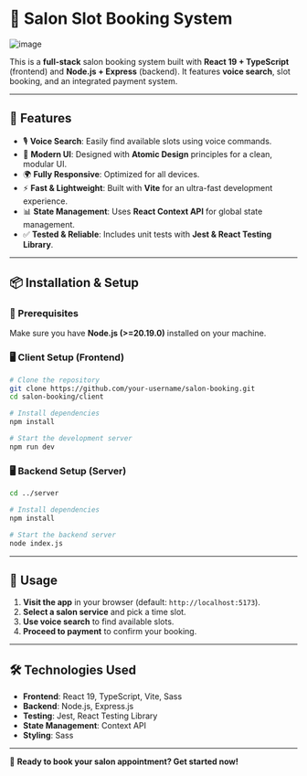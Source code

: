 # 💇 Salon Slot Booking System

![image](https://github.com/user-attachments/assets/569f3057-535c-4b5f-9cca-b45e792a5319)


This is a **full-stack** salon booking system built with **React 19 + TypeScript** (frontend) and **Node.js + Express** (backend). It features **voice search**, slot booking, and an integrated payment system.

---

## 🚀 Features
- 🎙️ **Voice Search**: Easily find available slots using voice commands.
- 🎨 **Modern UI**: Designed with **Atomic Design** principles for a clean, modular UI.
- 🌍 **Fully Responsive**: Optimized for all devices.
- ⚡ **Fast & Lightweight**: Built with **Vite** for an ultra-fast development experience.
- 📊 **State Management**: Uses **React Context API** for global state management.
- ✅ **Tested & Reliable**: Includes unit tests with **Jest & React Testing Library**.


---

## 📦 Installation & Setup

### 🔧 Prerequisites
Make sure you have **Node.js (>=20.19.0)** installed on your machine.

### 🖥️ Client Setup (Frontend)
```sh
# Clone the repository
git clone https://github.com/your-username/salon-booking.git
cd salon-booking/client

# Install dependencies
npm install

# Start the development server
npm run dev
```

### 🖥️ Backend Setup (Server)
```sh
cd ../server

# Install dependencies
npm install

# Start the backend server
node index.js
```

---

## 📌 Usage
1. **Visit the app** in your browser (default: `http://localhost:5173`).
2. **Select a salon service** and pick a time slot.
3. **Use voice search** to find available slots.
4. **Proceed to payment** to confirm your booking.

---

## 🛠️ Technologies Used
- **Frontend**: React 19, TypeScript, Vite, Sass
- **Backend**: Node.js, Express.js
- **Testing**: Jest, React Testing Library
- **State Management**: Context API
- **Styling**: Sass

---

🚀 **Ready to book your salon appointment? Get started now!**

